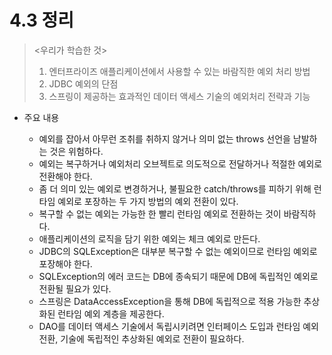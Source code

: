 # 4.3 정리
> <우리가 학습한 것>
> 1. 엔터프라이즈 애플리케이션에서 사용할 수 있는 바람직한 예외 처리 방법
> 2. JDBC 예외의 단점
> 3. 스프링이 제공하는 효과적인 데이터 액세스 기술의 예외처리 전략과 기능

* 주요 내용

	* 예외를 잡아서 아무런 조취를 취하지 않거나 의미 없는 throws 선언을 남발하는 것은 위험하다.
	* 예외는 복구하거나 예외처리 오브젝트로 의도적으로 전달하거나 적절한 예외로 전환해야 한다.
	* 좀 더 의미 있는 예외로 변경하거나, 불필요한 catch/throws를 피하기 위해 런타임 예외로 포장하는 두 가지 방법의 예외 전환이 있다.
	* 복구할 수 없는 예외는 가능한 한 빨리 런타임 예외로 전환하는 것이 바람직하다.
	* 애플리케이션의 로직을 담기 위한 예외는 체크 예외로 만든다.
	* JDBC의 SQLException은 대부분 복구할 수 없는 예외이므로 런타임 예외로 포장해야 한다.
	* SQLException의 에러 코드는 DB에 종속되기 때문에 DB에 독립적인 예외로 전환될 필요가 있다.
	* 스프링은 DataAccessException을 통해 DB에 독립적으로 적용 가능한 추상화된 런타임 예외 계층을 제공한다.
	* DAO를 데이터 액세스 기술에서 독립시키려면 인터페이스 도입과 런타임 예외 전환, 기술에 독립적인 추상화된 예외로 전환이 필요하다.

